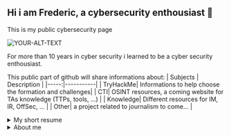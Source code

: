 ## Hi i am Frederic, a cybersecurity enthousiast 👋
This is my public cybersecurity page

<picture>
 <source media="(prefers-color-scheme: dark)" srcset="https://i.pinimg.com/736x/2d/8f/5c/2d8f5c237882b5ada9aa115250fec6f4.jpg">
 <source media="(prefers-color-scheme: light)" srcset="https://i.pinimg.com/736x/2d/8f/5c/2d8f5c237882b5ada9aa115250fec6f4.jpg">
 <img alt="YOUR-ALT-TEXT" src="https://i.pinimg.com/736x/2d/8f/5c/2d8f5c237882b5ada9aa115250fec6f4.jpg">
</picture>

For more than 10 years in cyber security i learned to be a cyber security enthousiast.

This public part of github will share informations about:
| Subjects | Description |
|-----:|-----------|
|     TryHackMe| Informations to help choose the formation and challenges|
|     CTI| OSINT resources, a coming website for TAs knowledge (TTPs, tools, ...)    |
|     Knowledge| Different resources for IM, IR, OffSec, ...       |
|     Other| a project related to journalism to come...       |


<details>
<summary>My short resume</summary>

| Year | Description |
|-----:|-----------|
|   1993 | Bac C diploma, Valence, France |
|   1993 | University of Grenoble: Mathematics |
|   1995 | Magistere de Physique, Physics, Grenoble, France  |
|   1997 | Nuclear Physics in Liverpool, UK  |
|   1997 | DEA Quantum Mechanics (eq 1st year PhD)  |
|   1998 | Quantum Transport Group research, Delft, Netherlands  |
|   1999 | 1st job in IT after call for army in France  |
|   2002 |  radiocommunications mastère (3 years studies including internship in Thales) |
|   2002 | Cryptography : coding |
|   2004 | Consulting |
|   2006 | until 2014: Owner of a small company creating furnitures; also doing coding web sites to survive and pay taxes |
|   2015 | Got the cybersecurity diploma in Toulouse, eq master |
|   2015 | Sopra Steria Toulouse: audit, SOC, coding |
|   2016 | my best experience in cyber : SOC in a bank |
|   2018 | different jobs in cyber (consulting): CSIRT governance, SOC Service Delivery Manager (adorable team in Servier), ... |
|   2020 | Arrival in Québec, Canada ... "la belle province" ; consulting |
|   2022 | SOC & CTI till now |

</details>

<details>
<summary>About me</summary>

- born in Brittany in France: breton roots, catalan roots, and many other European roots (like most European people)
- in love with litterature and philosophy
- in love with the beauty of Iran and its people
- have been in association and politics for some time, then doing journalism till now (a passion for international politics)
- father of atypical son (autism) who is the sun of his parents
- neurodivergent
- humans first, love first

</details>


<!--
**Guotepauc/Guotepauc** is a ✨ _special_ ✨ repository because its `README.md` (this file) appears on your GitHub profile.

Here are some ideas to get you started:

- 🔭 I’m currently working on ...
- 🌱 I’m currently learning ...
- 👯 I’m looking to collaborate on ...
- 🤔 I’m looking for help with ...
- 💬 Ask me about ...
- 📫 How to reach me: ...
- 😄 Pronouns: ...
- ⚡ Fun fact: ...
-->
